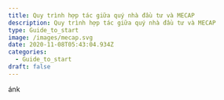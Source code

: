 ```yaml
---
title: Quy trình hợp tác giữa quý nhà đầu tư và MECAP
description: Quy trình hợp tác giữa quý nhà đầu tư và MECAP
type: Guide_to_start
image: /images/mecap.svg
date: 2020-11-08T05:43:04.934Z
categories:
  - Guide_to_start
draft: false
---
```

ánk